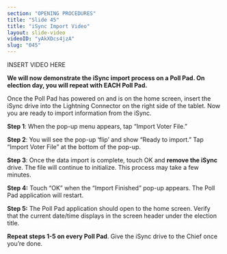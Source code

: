 ```yaml
---
section: "OPENING PROCEDURES"
title: "Slide 45"
title: "iSync Import Video"
layout: slide-video
videoID: "yAkXDcs4jzA"
slug: "045"
---
```


INSERT VIDEO HERE

**We will now demonstrate the iSync import process on a Poll Pad. On election day, you will repeat with EACH Poll Pad.**

Once the Poll Pad has powered on and is on the home screen, insert the iSync drive into the Lightning Connector on the right side of the tablet. Now you are ready to import information from the iSync.

**Step 1**: When the pop-up menu appears, tap “Import Voter File.”

**Step 2**: You will see the pop-up ‘flip’ and show “Ready to import.” Tap “Import Voter File” at the bottom of the pop-up.

**Step 3**: Once the data import is complete, touch OK and **remove the iSync** drive. The file will continue to initialize. This process may take a few minutes.

**Step 4:** Touch “OK” when the “Import Finished” pop-up appears. The Poll Pad application will restart.

**Step 5:** The Poll Pad application should open to the home screen. Verify that the current date/time displays in the screen header under the election title. 

**Repeat steps 1-5 on every Poll Pad**. Give the iSync drive to the Chief once you’re done.
